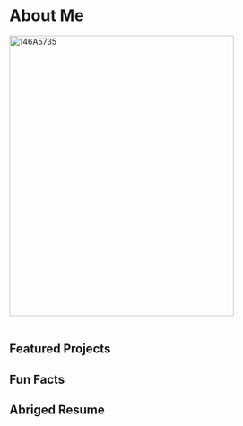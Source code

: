 # About Me
<a href="https://ibb.co/RPbV3Yz"><img src="https://i.ibb.co/DkWS9z5/146A5735.jpg" alt="146A5735" border="0" width="400" 
     height="500"></a><br /><a target='_blank' href='https://de.imgbb.com/'></a><br />

## Featured Projects

## Fun Facts

## Abriged Resume
